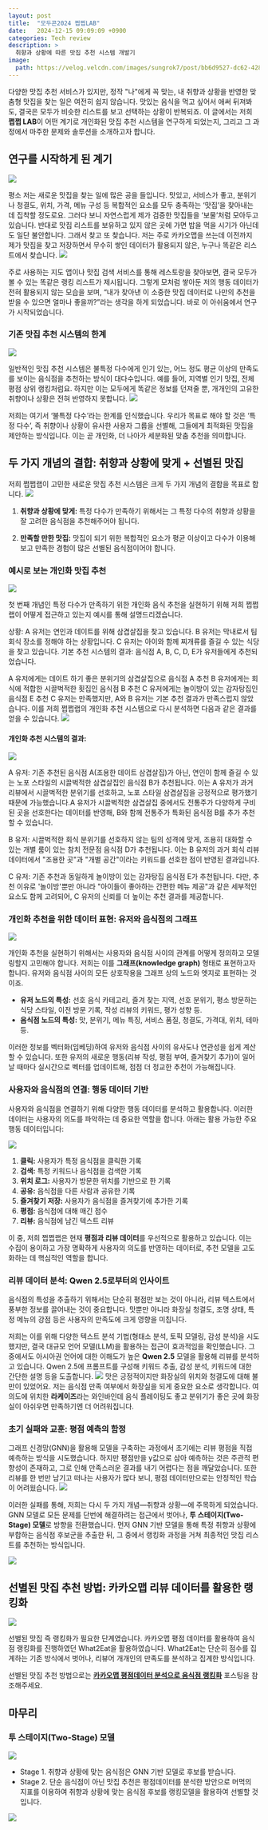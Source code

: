 ```yaml
---
layout: post
title:  "모두콘2024 쩝쩝LAB"
date:   2024-12-15 09:09:09 +0900
categories: Tech review
description: >
  취향과 상황에 따른 맛집 추천 시스템 개발기
image: 
  path: https://velog.velcdn.com/images/sungrok7/post/bb6d9527-dc62-4280-aea6-3f06f0a5fa5f/image.jpeg
---
```



다양한 맛집 추천 서비스가  있지만, 정작 "나"에게 꼭 맞는, 내 취향과 상황을 반영한 맞춤형 맛집을 찾는 일은 여전히 쉽지 않습니다. 맛있는 음식을 먹고 싶어서 애써 뒤져봐도, 결국은 모두가 비슷한 리스트를 보고 선택하는 상황이 반복되죠. 이 글에서는 저희 **쩝쩝 LAB**이 어떤 계기로 개인화된 맛집 추천 시스템을 연구하게 되었는지, 그리고 그 과정에서 마주한 문제와 솔루션을 소개하고자 합니다.

## 연구를 시작하게 된 계기

![](https://velog.velcdn.com/images/sungrok7/post/ae18299e-eebb-4915-a775-40251dd074f5/image.jpeg)

평소 저는 새로운 맛집을 찾는 일에 많은 공을 들입니다. 맛있고, 서비스가 좋고, 분위기나 청결도, 위치, 가격, 메뉴 구성 등 복합적인 요소를 모두 충족하는 ‘맛집’을 찾아내는 데 집착할 정도로요. 그러다 보니 자연스럽게 제가 검증한 맛집들을 ‘보물’처럼 모아두고 있습니다. 반대로 맛집 리스트를 보유하고 있지 않은 곳에 가면 밥을 먹을 시기가 아닌데도 일단 불안합니다. 그래서 찾고 또 찾습니다. 저는 주로 카카오맵을 쓰는데 이전까지 제가 맛집을 찾고 저장하면서 무수히 쌓인 데이터가 활용되지 않은, 누구나 똑같은 리스트에서 찾습니다.
![](https://velog.velcdn.com/images/sungrok7/post/0b0f2880-1094-4749-9139-e26d9146fda1/image.jpeg)

주로 사용하는 지도 앱이나 맛집 검색 서비스를 통해 레스토랑을 찾아보면, 결국 모두가 볼 수 있는 똑같은 랭킹 리스트가 제시됩니다. 그렇게 모처럼 쌓아둔 저의 행동 데이터가 전혀 활용되지 않는 모습을 보며, “내가 찾아낸 이 소중한 맛집 데이터로 나만의 추천을 받을 수 있으면 얼마나 좋을까?”라는 생각을 하게 되었습니다. 바로 이 아쉬움에서 연구가 시작되었습니다.

### 기존 맛집 추천 시스템의 한계
![](https://velog.velcdn.com/images/sungrok7/post/ff133ac9-ed92-499b-bc72-ee6227554829/image.jpeg)

일반적인 맛집 추천 시스템은 불특정 다수에게 인기 있는, 어느 정도 평균 이상의 만족도를 보이는 음식점을 추천하는 방식이 대다수입니다. 예를 들어, 지역별 인기 맛집, 전체 평점 상위 랭킹처럼요. 하지만 이는 모두에게 똑같은 정보를 던져줄 뿐, 개개인의 고유한 취향이나 상황은 전혀 반영하지 못합니다.
![](https://velog.velcdn.com/images/sungrok7/post/0b1c5982-b992-4dd3-9b5e-d1e1f1d31f37/image.jpeg)

저희는 여기서 ‘불특정 다수’라는 한계를 인식했습니다. 우리가 목표로 해야 할 것은 ‘특정 다수’, 즉 취향이나 상황이 유사한 사용자 그룹을 선별해, 그들에게 최적화된 맛집을 제안하는 방식입니다. 이는 곧 개인화, 더 나아가 세분화된 맞춤 추천을 의미합니다.

## 두 가지 개념의 결합: 취향과 상황에 맞게 + 선별된 맛집

저희 쩝쩝랩이 고민한 새로운 맛집 추천 시스템은 크게 두 가지 개념의 결합을 목표로 합니다.
![](https://velog.velcdn.com/images/sungrok7/post/3cb89ca2-7e1c-41b7-af29-da21d3b6fa8e/image.jpeg)

1. **취향과 상황에 맞게:** 특정 다수가 만족하기 위해서는 그 특정 다수의 취향과 상황을 잘 고려한 음식점을 추천해주어야 됩니다.

2. **만족할 만한 맛집:**  맛집이 되기 위한 복합적인 요소가 평균 이상이고 다수가 이용해보고 만족한 경험이 많은 선별된 음식점이어야 합니다.

### 예시로 보는 개인화 맛집 추천
![](https://velog.velcdn.com/images/sungrok7/post/e3e777d3-cbe6-461d-b29d-c96a20ddc682/image.jpeg)

첫 번째 개념인 특정 다수가 만족하기 위한 개인화 음식 추천을 실현하기 위해 저희 쩝쩝랩이 어떻게 접근하고 있는지 예시를 통해 설명드리겠습니다.

상황:
A 유저는 연인과 데이트를 위해 삼겹살집을 찾고 있습니다.
B 유저는 막내로서 팀 회식 장소를 정해야 하는 상황입니다.
C 유저는 아이와 함께 찌개류를 즐길 수 있는 식당을 찾고 있습니다.
기본 추천 시스템의 결과:
음식점 A, B, C, D, E가 유저들에게 추천되었습니다.

A 유저에게는 데이트 하기 좋은 분위기의 삼겹살집으로 음식점 A 추천
B 유저에게는 회식에 적합한 시끌벅적한 횟집인 음식점 B 추천
C 유저에게는 놀이방이 있는 감자탕집인 음식점 E 추천
C 유저는 만족했지만, A와 B 유저는 기본 추천 결과가 만족스럽지 않았습니다. 이를 저희 쩝쩝랩의 개인화 추천 시스템으로 다시 분석하면 다음과 같은 결과를 얻을 수 있습니다.
![](https://velog.velcdn.com/images/sungrok7/post/b6c3e129-3cce-4cf9-b3ed-48a1cf909d47/image.jpeg)


#### 개인화 추천 시스템의 결과:
![](https://velog.velcdn.com/images/sungrok7/post/52518d99-d3ae-4862-9376-5b40e376d0fe/image.jpeg)

A 유저:
기존 추천된 음식점 A(조용한 데이트 삼겹살집)가 아닌, 연인이 함께 즐길 수 있는 노포 스타일의 시끌벅적한 삼겹살집인 음식점 B가 추천됩니다. 이는 A 유저가 과거 리뷰에서 시끌벅적한 분위기를 선호하고, 노포 스타일 삼겹살집을 긍정적으로 평가했기 때문에 가능했습니다.A 유저가 시끌벅적한 삼겹살집 중에서도 전통주가 다양하게 구비된 곳을 선호한다는 데이터를 반영해, B와 함께 전통주가 특화된 음식점 B를 추가 추천할 수 있습니다.

B 유저:
시끌벅적한 회식 분위기를 선호하지 않는 팀의 성격에 맞게, 조용히 대화할 수 있는 개별 룸이 있는 참치 전문점 음식점 D가 추천됩니다. 이는 B 유저의 과거 회식 리뷰 데이터에서 "조용한 곳"과 "개별 공간"이라는 키워드를 선호한 점이 반영된 결과입니다.

C 유저:
기존 추천과 동일하게 놀이방이 있는 감자탕집 음식점 E가 추천됩니다. 다만, 추천 이유로 '놀이방'뿐만 아니라 "아이들이 좋아하는 간편한 메뉴 제공"과 같은 세부적인 요소도 함께 고려되어, C 유저의 신뢰를 더 높이는 추천 결과를 제공합니다.

### 개인화 추천을 위한 데이터 표현: 유저와 음식점의 그래프
![](https://velog.velcdn.com/images/sungrok7/post/9fc8f675-cfab-4425-9e1e-d777f7b2e2a7/image.jpeg)

개인화 추천을 실현하기 위해서는 사용자와 음식점 사이의 관계를 어떻게 정의하고 모델링할지 고민해야 합니다. 저희는 이를 **그래프(knowledge graph)** 형태로 표현하고자 합니다. 유저와 음식점 사이의 모든 상호작용을 그래프 상의 노드와 엣지로 표현하는 것이죠.

- **유저 노드의 특성:** 선호 음식 카테고리, 즐겨 찾는 지역, 선호 분위기, 평소 방문하는 식당 스타일, 이전 방문 기록, 작성 리뷰의 키워드, 평가 성향 등.  
- **음식점 노드의 특성:** 맛, 분위기, 메뉴 특징, 서비스 품질, 청결도, 가격대, 위치, 테마 등.

이러한 정보를 벡터화(임베딩)하여 유저와 음식점 사이의 유사도나 연관성을 쉽게 계산할 수 있습니다. 또한 유저의 새로운 행동(리뷰 작성, 평점 부여, 즐겨찾기 추가)이 일어날 때마다 실시간으로 벡터를 업데이트해, 점점 더 정교한 추천이 가능해집니다.

### 사용자와 음식점의 연결: 행동 데이터 기반

사용자와 음식점을 연결하기 위해 다양한 행동 데이터를 분석하고 활용합니다. 이러한 데이터는 사용자의 의도를 파악하는 데 중요한 역할을 합니다. 아래는 활용 가능한 주요 행동 데이터입니다:

![](https://velog.velcdn.com/images/sungrok7/post/0f4c39d6-3951-4ac4-b073-2ebd4ddd2063/image.jpeg)

1. **클릭:** 사용자가 특정 음식점을 클릭한 기록  
2. **검색:** 특정 키워드나 음식점을 검색한 기록  
3. **위치 로그:** 사용자가 방문한 위치를 기반으로 한 기록  
4. **공유:** 음식점을 다른 사람과 공유한 기록  
5. **즐겨찾기 저장:** 사용자가 음식점을 즐겨찾기에 추가한 기록  
6. **평점:** 음식점에 대해 매긴 점수  
7. **리뷰:** 음식점에 남긴 텍스트 리뷰  

이 중, 저희 쩝쩝랩은 현재 **평점과 리뷰 데이터**를 우선적으로 활용하고 있습니다. 이는 수집이 용이하고 가장 명확하게 사용자의 의도를 반영하는 데이터로, 추천 모델을 고도화하는 데 핵심적인 역할을 합니다.

### 리뷰 데이터 분석: Qwen 2.5로부터의 인사이트

음식점의 특성을 추출하기 위해서는 단순히 평점만 보는 것이 아니라, 리뷰 텍스트에서 풍부한 정보를 끌어내는 것이 중요합니다. 맛뿐만 아니라 화장실 청결도, 조명 상태, 특정 메뉴의 강점 등은 사용자의 만족도에 크게 영향을 미칩니다.

저희는 이를 위해 다양한 텍스트 분석 기법(형태소 분석, 토픽 모델링, 감성 분석)을 시도했지만, 결국 대규모 언어 모델(LLM)을 활용하는 접근이 효과적임을 확인했습니다. 그 중에서도 아시아권 언어에 대한 이해도가 높은 **Qwen 2.5** 모델을 활용해 리뷰를 분석하고 있습니다. Qwen 2.5에 프롬프트를 구성해 키워드 추출, 감성 분석, 키워드에 대한 간단한 설명 등을 도출합니다.
![](https://velog.velcdn.com/images/sungrok7/post/899cc9d2-7949-4826-bbcb-6c4e3fd884b2/image.jpeg)
맛은 긍정적이지만 화장실의 위치와 청결도에 대해 불만이 있었어요. 저는 음식점 만족 여부에서 화장실을 되게 중요한 요소로 생각합니다. 여의도에 위치한 **라케이즈**라는 와인바인데 음식 플레이팅도 좋고 분위기가 좋은 곳에 화장실이 아쉬우면 만족하기엔 더 어려워집니다.

### 초기 실패와 교훈: 평점 예측의 함정

그래프 신경망(GNN)을 활용해 모델을 구축하는 과정에서 초기에는 리뷰 평점을 직접 예측하는 방식을 시도했습니다. 하지만 평점만을 y값으로 삼아 예측하는 것은 주관적 편향성이 존재하고, 그로 인해 만족스러운 결과를 내기 어렵다는 점을 깨달았습니다. 또한 리뷰를 한 번만 남기고 떠나는 사용자가 많다 보니, 평점 데이터만으로는 안정적인 학습이 어려웠습니다.
![](https://velog.velcdn.com/images/sungrok7/post/4384f0d4-faee-458e-9c9f-af53e5d273c1/image.jpeg)

이러한 실패를 통해, 저희는 다시 두 가지 개념—취향과 상황—에 주목하게 되었습니다. GNN 모델로 모든 문제를 단번에 해결하려는 접근에서 벗어나, **투 스테이지(Two-Stage) 모델**로 방향을 전환했습니다. 먼저 GNN 기반 모델을 통해 특정 취향과 상황에 부합하는 음식점 후보군을 추출한 뒤, 그 중에서 랭킹화 과정을 거쳐 최종적인 맛집 리스트를 추천하는 방식입니다.

![](https://velog.velcdn.com/images/sungrok7/post/e95be99e-63f3-4f3e-83c4-4052d552d2bc/image.jpeg)

## 선별된 맛집 추천 방법: 카카오맵 리뷰 데이터를 활용한 랭킹화
![](https://velog.velcdn.com/images/sungrok7/post/7f4f3e9b-21cd-4cbf-8661-971f72bf75a8/image.jpeg)

선별된 맛집 즉 랭킹화가 필요한 단계였습니다. 카카오맵 평점 데이터를 활용하여 음식점 랭킹화를 진행하였던 What2Eat을 활용하였습니다. What2Eat는 단순히 점수를 집계하는 기존 방식에서 벗어나, 리뷰어 개개인의 만족도를 분석하고 집계한 방식입니다.  

선별된 맛집 추천 방법으로는 [**카카오맵 평점데이터 분석으로 음식점 랭킹화**](https://learningnrunning.github.io/post/tech/review/2024-10-25-what2eat-upgrade/) 포스팅을 참조해주세요.

## 마무리
### 투 스테이지(Two-Stage) 모델
![](https://velog.velcdn.com/images/sungrok7/post/afde6f65-8849-4925-a2eb-9a8fda25466a/image.jpeg)

- Stage 1. 취향과 상황에 맞는 음식점은 GNN 기반 모델로 후보를 받습니다. 
- Stage 2. 단순 음식점이 아닌 맛집 추천은 평점데이터를 분석한 방안으로 머먹의 지표를 이용하여 취향과 상황에 맞는 음식점 후보를 랭킹모델을 활용하여 선별할 것입니다.

![](https://velog.velcdn.com/images/sungrok7/post/d640724d-30a0-48da-834a-80c7f2951a44/image.jpeg)


[jekyll-docs]: https://jekyllrb.com/docs/home
[jekyll-gh]:   https://github.com/jekyll/jekyll
[jekyll-talk]: https://talk.jekyllrb.com/